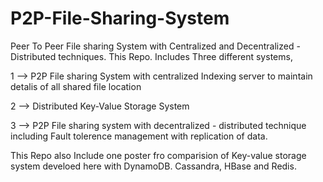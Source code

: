 # P2P-File-Sharing-System
Peer To Peer File sharing System with Centralized and Decentralized - Distributed techniques.
This Repo. Includes Three different systems,

1 --> P2P File sharing System with centralized Indexing server to maintain detalis of all shared file location

2 --> Distributed Key-Value Storage System

3 --> P2P File sharing system with decentralized - distributed technique including Fault tolerence management with replication of data.

This Repo also Include one poster fro comparision of Key-value storage system develoed here with DynamoDB. Cassandra, HBase and Redis.
